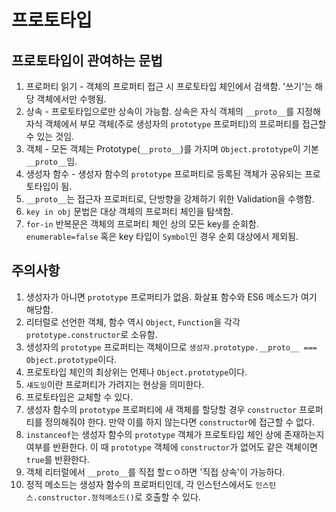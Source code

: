 # 프로토타입

## 프로토타입이 관여하는 문법

1. 프로퍼티 읽기 - 객체의 프로퍼티 접근 시 프로토타입 체인에서 검색함. '쓰기'는 해당 객체에서만 수행됨.
2. 상속 - 프로토타입으로만 상속이 가능함. 상속은 자식 객체의 `__proto__`를 지정해 자식 객체에서 부모 객체(주로 생성자의 `prototype` 프로퍼티)의 프로퍼티를 접근할 수 있는 것임.
3. 객체 - 모든 객체는 Prototype(`__proto__`)를 가지며 `Object.prototype`이 기본 `__proto__`임.
4. 생성자 함수 - 생성자 함수의 `prototype` 프로퍼티로 등록된 객체가 공유되는 프로토타입이 됨.
5. `__proto__`는 접근자 프로퍼티로, 단방향을 강제하기 위한 Validation을 수행함.
6. `key in obj` 문법은 대상 객체의 프로퍼티 체인을 탐색함.
7. `for-in` 반복문은 객체의 프로퍼티 체인 상의 모든 key를 순회함. `enumerable=false` 혹은 key 타입이 `Symbol`인 경우 순회 대상에서 제외됨.

## 주의사항

1. 생성자가 아니면 `prototype` 프로퍼티가 없음. 화살표 함수와 ES6 메소드가 여기 해당함.
2. 리터럴로 선언한 객체, 함수 역시 `Object`, `Function`을 각각 `prototype.constructor`로 소유함.
3. 생성자의 `prototype` 프로퍼티는 객체이므로 `생성자.prototype.__proto__ === Object.prototype`이다.
4. 프로토타입 체인의 최상위는 언제나 `Object.prototype`이다.
5. `섀도잉`이란 프로퍼티가 가려지는 현상을 의미한다.
6. 프로토타입은 교체할 수 있다.
7. 생성자 함수의 `prototype` 프로퍼티에 새 객체를 할당할 경우 `constructor` 프로퍼티를 정의해줘야 한다. 만약 이를 하지 않는다면 `constructor`에 접근할 수 없다.
8. `instanceof`는 생성자 함수의 `prototype` 객체가 프로토타입 체인 상에 존재하는지 여부를 반환한다. 이 때 `prototype` 객체에 `constructor`가 없어도 같은 객체이면 `true`를 반환한다.
9. 객체 리터럴에서 `__proto__`를 직접 할ㄷㅇ하면 '직접 상속'이 가능하다.
10. 정적 메소드는 생성자 함수의 프로퍼티인데, 각 인스턴스에서도 `인스턴스.constructor.정적메소드()`로 호출할 수 있다.
